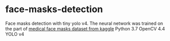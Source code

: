 # face-masks-detection
Face masks detection with tiny yolo v4.
The neural network was trained on the part of [medical face masks dataset from kaggle](https://www.kaggle.com/ivandanilovich/medical-masks-dataset-images-tfrecords)
Python 3.7
OpenCV 4.4
YOLO v4
